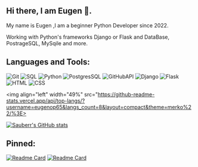 ## Hi there, I am Eugen 👋.
My name is Eugen ,I am a beginner Python Developer since 2022.

Working with Python's frameworks Django or Flask and DataBase, PostrageSQL, MySqile and more.

## Languages and Tools:
![Git](https://img.shields.io/badge/-Git-090909?)
![SQL](https://img.shields.io/badge/-SQL-090909?)
![Python](https://img.shields.io/badge/-Python-090909?)
![PostgresSQL](https://img.shields.io/badge/-PostgresSQL-090909?)
![GitHubAPI](https://img.shields.io/badge/-GitHubAPI-090909?)
![Django](https://img.shields.io/badge/-Django-090909?)
![Flask](https://img.shields.io/badge/-Flask-090909?)
![HTML](https://img.shields.io/badge/-HTML-090909?)
![CSS](https://img.shields.io/badge/-CSS-090909?)


<img align="left" width="49%" src="https://github-readme-stats.vercel.app/api/top-langs/?username=eugenop65&langs_count=8&layout=compact&theme=merko%22/%3E>

[![Sauberr's GitHub stats](https://github-readme-stats.vercel.app/api?username=eugenop65&show_icons=true&theme=merko)](https://github.com/eugenop65)







 ## Pinned:
[![Readme Card](https://github-readme-stats.vercel.app/api/pin/?username=eugenop65&repo=ping_pong_game.py)](https://github.com/Sauberr/ping_pong_game)
[![Readme Card](https://github-readme-stats.vercel.app/api/pin/?username=eugenop65&repo=YouTube_Dowloader)](https://github.com/Sauberr/youtube_dowloader)
